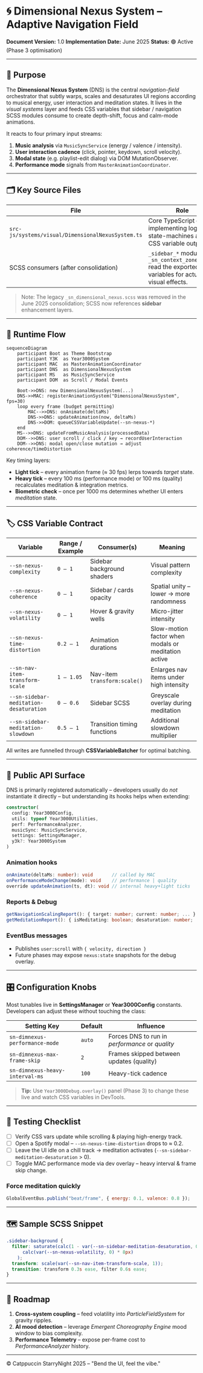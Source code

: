 # 🌀 Dimensional Nexus System – Adaptive Navigation Field

**Document Version:** 1.0
**Implementation Date:** June 2025
**Status:** 🟢 Active (Phase 3 optimisation)

---

## 🚀 Purpose

The **Dimensional Nexus System** (DNS) is the central _navigation-field_ orchestrator that subtly warps, scales and desaturates UI regions according to musical energy, user interaction and meditation states. It lives in the _visual systems_ layer and feeds CSS variables that sidebar / navigation SCSS modules consume to create depth-shift, focus and calm-mode animations.

It reacts to four primary input streams:

1. **Music analysis** via `MusicSyncService` (energy / valence / intensity).
2. **User interaction cadence** (click, pointer, keydown, scroll velocity).
3. **Modal state** (e.g. playlist-edit dialog) via DOM MutationObserver.
4. **Performance mode** signals from `MasterAnimationCoordinator`.

---

## 🗂️ Key Source Files

| File                                              | Role                                                                                                   |
| ------------------------------------------------- | ------------------------------------------------------------------------------------------------------ |
| `src-js/systems/visual/DimensionalNexusSystem.ts` | Core TypeScript class implementing logic, state-machines and CSS variable output.                      |
| SCSS consumers (after consolidation)              | `_sidebar_*` modules & `_sn_context_zones.scss` read the exported variables for actual visual effects. |

> Note: The legacy `_sn_dimensional_nexus.scss` was removed in the June 2025 consolidation; SCSS now references **sidebar** enhancement layers.

---

## 🔄 Runtime Flow

```mermaid
sequenceDiagram
    participant Boot as Theme Bootstrap
    participant Y3K  as Year3000System
    participant MAC  as MasterAnimationCoordinator
    participant DNS  as DimensionalNexusSystem
    participant MS   as MusicSyncService
    participant DOM  as Scroll / Modal Events

    Boot->>DNS: new DimensionalNexusSystem(...)
    DNS->>MAC: registerAnimationSystem("DimensionalNexusSystem", fps=30)
    loop every frame (budget permitting)
        MAC-->>DNS: onAnimate(deltaMs)
        DNS->>DNS: updateAnimation(now, deltaMs)
        DNS->>DOM: queueCSSVariableUpdate(--sn-nexus-*)
    end
    MS-->>DNS: updateFromMusicAnalysis(processedData)
    DOM-->>DNS: user scroll / click / key → recordUserInteraction
    DOM-->>DNS: modal open/close mutation → adjust coherence/timeDistortion
```

Key timing layers:

- **Light tick** – every animation frame (≈ 30 fps) lerps towards _target_ state.
- **Heavy tick** – every 100 ms (performance mode) or 100 ms (quality) recalculates meditation & integration metrics.
- **Biometric check** – once per 1000 ms determines whether UI enters _meditation_ state.

---

## 🏷️ CSS Variable Contract

| Variable                               | Range / Example | Consumer(s)                  | Meaning                                             |
| -------------------------------------- | --------------- | ---------------------------- | --------------------------------------------------- |
| `--sn-nexus-complexity`                | `0 – 1`         | Sidebar background shaders   | Visual pattern complexity                           |
| `--sn-nexus-coherence`                 | `0 – 1`         | Sidebar / cards opacity      | Spatial unity – lower → more randomness             |
| `--sn-nexus-volatility`                | `0 – 1`         | Hover & gravity wells        | Micro-jitter intensity                              |
| `--sn-nexus-time-distortion`           | `0.2 – 1`       | Animation durations          | Slow-motion factor when modals or meditation active |
| `--sn-nav-item-transform-scale`        | `1 – 1.05`      | Nav-item `transform:scale()` | Enlarges nav items under high intensity             |
| `--sn-sidebar-meditation-desaturation` | `0 – 0.6`       | Sidebar SCSS                 | Greyscale overlay during meditation                 |
| `--sn-sidebar-meditation-slowdown`     | `0.5 – 1`       | Transition timing functions  | Additional slowdown multiplier                      |

All writes are funnelled through **CSSVariableBatcher** for optimal batching.

---

## 📑 Public API Surface

DNS is primarily registered automatically – developers usually do _not_ instantiate it directly – but understanding its hooks helps when extending:

```ts
constructor(
  config: Year3000Config,
  utils: typeof Year3000Utilities,
  perf: PerformanceAnalyzer,
  musicSync: MusicSyncService,
  settings: SettingsManager,
  y3k?: Year3000System
)
```

### Animation hooks

```ts
onAnimate(deltaMs: number): void       // called by MAC
onPerformanceModeChange(mode): void    // performance | quality
override updateAnimation(ts, dt): void // internal heavy+light ticks
```

### Reports & Debug

```ts
getNavigationScalingReport(): { target: number; current: number; ... }
getMeditationReport(): { isMeditating: boolean; desaturation: number; ... }
```

### EventBus messages

- Publishes `user:scroll` with `{ velocity, direction }`
- Future phases may expose `nexus:state` snapshots for the debug overlay.

---

## 🎛️ Configuration Knobs

Most tunables live in **SettingsManager** or **Year3000Config** constants. Developers can adjust these without touching the class:

| Setting Key                     | Default | Influence                                       |
| ------------------------------- | ------- | ----------------------------------------------- |
| `sn-dimnexus-performance-mode`  | `auto`  | Forces DNS to run in _performance_ or _quality_ |
| `sn-dimnexus-max-frame-skip`    | `2`     | Frames skipped between updates (quality)        |
| `sn-dimnexus-heavy-interval-ms` | `100`   | Heavy-tick cadence                              |

> **Tip:** Use `Year3000Debug.overlay()` panel (Phase 3) to change these live and watch CSS variables in DevTools.

---

## 🧪 Testing Checklist

- [ ] Verify CSS vars update while scrolling & playing high-energy track.
- [ ] Open a Spotify modal – `--sn-nexus-time-distortion` drops to ≈ 0.2.
- [ ] Leave the UI idle on a chill track → meditation activates (`--sn-sidebar-meditation-desaturation` > 0).
- [ ] Toggle MAC performance mode via dev overlay – heavy interval & frame skip change.

### Force meditation quickly

```js
GlobalEventBus.publish("beat/frame", { energy: 0.1, valence: 0.8 });
```

---

## 🗺️ Sample SCSS Snippet

```scss
.sidebar-background {
  filter: saturate(calc(1 - var(--sn-sidebar-meditation-desaturation, 0))) blur(
      calc(var(--sn-nexus-volatility, 0) * 8px)
    );
  transform: scale(var(--sn-nav-item-transform-scale, 1));
  transition: transform 0.3s ease, filter 0.6s ease;
}
```

---

## 📅 Roadmap

1. **Cross-system coupling** – feed volatility into _ParticleFieldSystem_ for gravity ripples.
2. **AI mood detection** – leverage _Emergent Choreography Engine_ mood window to bias complexity.
3. **Performance Telemetry** – expose per-frame cost to _PerformanceAnalyzer_ history.

---

© Catppuccin StarryNight 2025 – "Bend the UI, feel the vibe."
